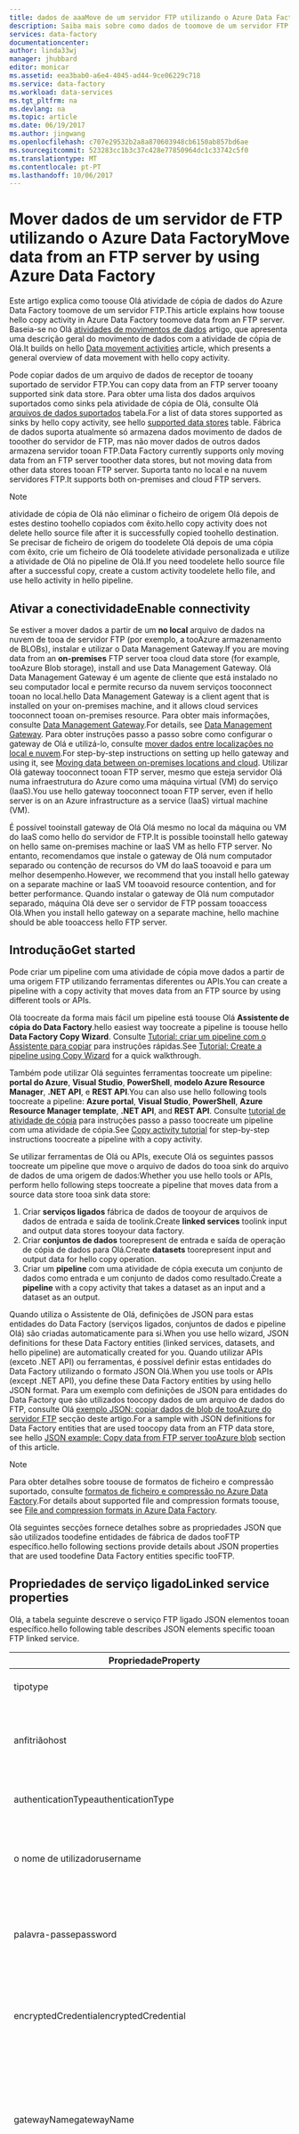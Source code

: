 ```yaml
---
title: dados de aaaMove de um servidor FTP utilizando o Azure Data Factory | Microsoft Docs
description: Saiba mais sobre como dados de toomove de um servidor FTP utilizando o Azure Data Factory.
services: data-factory
documentationcenter: 
author: linda33wj
manager: jhubbard
editor: monicar
ms.assetid: eea3bab0-a6e4-4045-ad44-9ce06229c718
ms.service: data-factory
ms.workload: data-services
ms.tgt_pltfrm: na
ms.devlang: na
ms.topic: article
ms.date: 06/19/2017
ms.author: jingwang
ms.openlocfilehash: c707e29532b2a8a870603948cb6150ab857bd6ae
ms.sourcegitcommit: 523283cc1b3c37c428e77850964dc1c33742c5f0
ms.translationtype: MT
ms.contentlocale: pt-PT
ms.lasthandoff: 10/06/2017
---
```

# <a name="move-data-from-an-ftp-server-by-using-azure-data-factory"></a><span data-ttu-id="41d17-103">Mover dados de um servidor de FTP utilizando o Azure Data Factory</span><span class="sxs-lookup"><span data-stu-id="41d17-103">Move data from an FTP server by using Azure Data Factory</span></span>
<span data-ttu-id="41d17-104">Este artigo explica como toouse Olá atividade de cópia de dados do Azure Data Factory toomove de um servidor FTP.</span><span class="sxs-lookup"><span data-stu-id="41d17-104">This article explains how toouse hello copy activity in Azure Data Factory toomove data from an FTP server.</span></span> <span data-ttu-id="41d17-105">Baseia-se no Olá [atividades de movimentos de dados](data-factory-data-movement-activities.md) artigo, que apresenta uma descrição geral do movimento de dados com a atividade de cópia de Olá.</span><span class="sxs-lookup"><span data-stu-id="41d17-105">It builds on hello [Data movement activities](data-factory-data-movement-activities.md) article, which presents a general overview of data movement with hello copy activity.</span></span>

<span data-ttu-id="41d17-106">Pode copiar dados de um arquivo de dados de receptor de tooany suportado de servidor FTP.</span><span class="sxs-lookup"><span data-stu-id="41d17-106">You can copy data from an FTP server tooany supported sink data store.</span></span> <span data-ttu-id="41d17-107">Para obter uma lista dos dados arquivos suportados como sinks pela atividade de cópia de Olá, consulte Olá [arquivos de dados suportados](data-factory-data-movement-activities.md#supported-data-stores-and-formats) tabela.</span><span class="sxs-lookup"><span data-stu-id="41d17-107">For a list of data stores supported as sinks by hello copy activity, see hello [supported data stores](data-factory-data-movement-activities.md#supported-data-stores-and-formats) table.</span></span> <span data-ttu-id="41d17-108">Fábrica de dados suporta atualmente só armazena dados movimento de dados de tooother do servidor de FTP, mas não mover dados de outros dados armazena servidor tooan FTP.</span><span class="sxs-lookup"><span data-stu-id="41d17-108">Data Factory currently supports only moving data from an FTP server tooother data stores, but not moving data from other data stores tooan FTP server.</span></span> <span data-ttu-id="41d17-109">Suporta tanto no local e na nuvem servidores FTP.</span><span class="sxs-lookup"><span data-stu-id="41d17-109">It supports both on-premises and cloud FTP servers.</span></span>

> [!NOTE]
> <span data-ttu-id="41d17-110">atividade de cópia de Olá não eliminar o ficheiro de origem Olá depois de estes destino toohello copiados com êxito.</span><span class="sxs-lookup"><span data-stu-id="41d17-110">hello copy activity does not delete hello source file after it is successfully copied toohello destination.</span></span> <span data-ttu-id="41d17-111">Se precisar de ficheiro de origem do toodelete Olá depois de uma cópia com êxito, crie um ficheiro de Olá toodelete atividade personalizada e utilize a atividade de Olá no pipeline de Olá.</span><span class="sxs-lookup"><span data-stu-id="41d17-111">If you need toodelete hello source file after a successful copy, create a custom activity toodelete hello file, and use hello activity in hello pipeline.</span></span> 

## <a name="enable-connectivity"></a><span data-ttu-id="41d17-112">Ativar a conectividade</span><span class="sxs-lookup"><span data-stu-id="41d17-112">Enable connectivity</span></span>
<span data-ttu-id="41d17-113">Se estiver a mover dados a partir de um **no local** arquivo de dados na nuvem de tooa de servidor FTP (por exemplo, a tooAzure armazenamento de BLOBs), instalar e utilizar o Data Management Gateway.</span><span class="sxs-lookup"><span data-stu-id="41d17-113">If you are moving data from an **on-premises** FTP server tooa cloud data store (for example, tooAzure Blob storage), install and use Data Management Gateway.</span></span> <span data-ttu-id="41d17-114">Olá Data Management Gateway é um agente de cliente que está instalado no seu computador local e permite recurso da nuvem serviços tooconnect tooan no local.</span><span class="sxs-lookup"><span data-stu-id="41d17-114">hello Data Management Gateway is a client agent that is installed on your on-premises machine, and it allows cloud services tooconnect tooan on-premises resource.</span></span> <span data-ttu-id="41d17-115">Para obter mais informações, consulte [Data Management Gateway](data-factory-data-management-gateway.md).</span><span class="sxs-lookup"><span data-stu-id="41d17-115">For details, see [Data Management Gateway](data-factory-data-management-gateway.md).</span></span> <span data-ttu-id="41d17-116">Para obter instruções passo a passo sobre como configurar o gateway de Olá e utilizá-lo, consulte [mover dados entre localizações no local e nuvem](data-factory-move-data-between-onprem-and-cloud.md).</span><span class="sxs-lookup"><span data-stu-id="41d17-116">For step-by-step instructions on setting up hello gateway and using it, see [Moving data between on-premises locations and cloud](data-factory-move-data-between-onprem-and-cloud.md).</span></span> <span data-ttu-id="41d17-117">Utilizar Olá gateway tooconnect tooan FTP server, mesmo que esteja servidor Olá numa infraestrutura do Azure como uma máquina virtual (VM) do serviço (IaaS).</span><span class="sxs-lookup"><span data-stu-id="41d17-117">You use hello gateway tooconnect tooan FTP server, even if hello server is on an Azure infrastructure as a service (IaaS) virtual machine (VM).</span></span>

<span data-ttu-id="41d17-118">É possível tooinstall gateway de Olá Olá mesmo no local da máquina ou VM do IaaS como hello do servidor de FTP.</span><span class="sxs-lookup"><span data-stu-id="41d17-118">It is possible tooinstall hello gateway on hello same on-premises machine or IaaS VM as hello FTP server.</span></span> <span data-ttu-id="41d17-119">No entanto, recomendamos que instale o gateway de Olá num computador separado ou contenção de recursos do VM do IaaS tooavoid e para um melhor desempenho.</span><span class="sxs-lookup"><span data-stu-id="41d17-119">However, we recommend that you install hello gateway on a separate machine or IaaS VM tooavoid resource contention, and for better performance.</span></span> <span data-ttu-id="41d17-120">Quando instalar o gateway de Olá num computador separado, máquina Olá deve ser o servidor de FTP possam tooaccess Olá.</span><span class="sxs-lookup"><span data-stu-id="41d17-120">When you install hello gateway on a separate machine, hello machine should be able tooaccess hello FTP server.</span></span>

## <a name="get-started"></a><span data-ttu-id="41d17-121">Introdução</span><span class="sxs-lookup"><span data-stu-id="41d17-121">Get started</span></span>
<span data-ttu-id="41d17-122">Pode criar um pipeline com uma atividade de cópia move dados a partir de uma origem FTP utilizando ferramentas diferentes ou APIs.</span><span class="sxs-lookup"><span data-stu-id="41d17-122">You can create a pipeline with a copy activity that moves data from an FTP source by using different tools or APIs.</span></span>

<span data-ttu-id="41d17-123">Olá toocreate da forma mais fácil um pipeline está toouse Olá **Assistente de cópia do Data Factory**.</span><span class="sxs-lookup"><span data-stu-id="41d17-123">hello easiest way toocreate a pipeline is toouse hello **Data Factory Copy Wizard**.</span></span> <span data-ttu-id="41d17-124">Consulte [Tutorial: criar um pipeline com o Assistente para copiar](data-factory-copy-data-wizard-tutorial.md) para instruções rápidas.</span><span class="sxs-lookup"><span data-stu-id="41d17-124">See [Tutorial: Create a pipeline using Copy Wizard](data-factory-copy-data-wizard-tutorial.md) for a quick walkthrough.</span></span>

<span data-ttu-id="41d17-125">Também pode utilizar Olá seguintes ferramentas toocreate um pipeline: **portal do Azure**, **Visual Studio**, **PowerShell**, **modelo Azure Resource Manager**, **.NET API**, e **REST API**.</span><span class="sxs-lookup"><span data-stu-id="41d17-125">You can also use hello following tools toocreate a pipeline: **Azure portal**, **Visual Studio**, **PowerShell**, **Azure Resource Manager template**, **.NET API**, and **REST API**.</span></span> <span data-ttu-id="41d17-126">Consulte [tutorial de atividade de cópia](data-factory-copy-data-from-azure-blob-storage-to-sql-database.md) para instruções passo a passo toocreate um pipeline com uma atividade de cópia.</span><span class="sxs-lookup"><span data-stu-id="41d17-126">See [Copy activity tutorial](data-factory-copy-data-from-azure-blob-storage-to-sql-database.md) for step-by-step instructions toocreate a pipeline with a copy activity.</span></span>

<span data-ttu-id="41d17-127">Se utilizar ferramentas de Olá ou APIs, execute Olá os seguintes passos toocreate um pipeline que move o arquivo de dados do tooa sink do arquivo de dados de uma origem de dados:</span><span class="sxs-lookup"><span data-stu-id="41d17-127">Whether you use hello tools or APIs, perform hello following steps toocreate a pipeline that moves data from a source data store tooa sink data store:</span></span>

1. <span data-ttu-id="41d17-128">Criar **serviços ligados** fábrica de dados de tooyour de arquivos de dados de entrada e saída de toolink.</span><span class="sxs-lookup"><span data-stu-id="41d17-128">Create **linked services** toolink input and output data stores tooyour data factory.</span></span>
2. <span data-ttu-id="41d17-129">Criar **conjuntos de dados** toorepresent de entrada e saída de operação de cópia de dados para Olá.</span><span class="sxs-lookup"><span data-stu-id="41d17-129">Create **datasets** toorepresent input and output data for hello copy operation.</span></span>
3. <span data-ttu-id="41d17-130">Criar um **pipeline** com uma atividade de cópia executa um conjunto de dados como entrada e um conjunto de dados como resultado.</span><span class="sxs-lookup"><span data-stu-id="41d17-130">Create a **pipeline** with a copy activity that takes a dataset as an input and a dataset as an output.</span></span>

<span data-ttu-id="41d17-131">Quando utiliza o Assistente de Olá, definições de JSON para estas entidades do Data Factory (serviços ligados, conjuntos de dados e pipeline Olá) são criadas automaticamente para si.</span><span class="sxs-lookup"><span data-stu-id="41d17-131">When you use hello wizard, JSON definitions for these Data Factory entities (linked services, datasets, and hello pipeline) are automatically created for you.</span></span> <span data-ttu-id="41d17-132">Quando utilizar APIs (exceto .NET API) ou ferramentas, é possível definir estas entidades do Data Factory utilizando o formato JSON Olá.</span><span class="sxs-lookup"><span data-stu-id="41d17-132">When you use tools or APIs (except .NET API), you define these Data Factory entities by using hello JSON format.</span></span> <span data-ttu-id="41d17-133">Para um exemplo com definições de JSON para entidades do Data Factory que são utilizados toocopy dados de um arquivo de dados do FTP, consulte Olá [exemplo JSON: copiar dados de blob de tooAzure do servidor FTP](#json-example-copy-data-from-ftp-server-to-azure-blob) secção deste artigo.</span><span class="sxs-lookup"><span data-stu-id="41d17-133">For a sample with JSON definitions for Data Factory entities that are used toocopy data from an FTP data store, see hello [JSON example: Copy data from FTP server tooAzure blob](#json-example-copy-data-from-ftp-server-to-azure-blob) section of this article.</span></span>

> [!NOTE]
> <span data-ttu-id="41d17-134">Para obter detalhes sobre toouse de formatos de ficheiro e compressão suportado, consulte [formatos de ficheiro e compressão no Azure Data Factory](data-factory-supported-file-and-compression-formats.md).</span><span class="sxs-lookup"><span data-stu-id="41d17-134">For details about supported file and compression formats toouse, see [File and compression formats in Azure Data Factory](data-factory-supported-file-and-compression-formats.md).</span></span>

<span data-ttu-id="41d17-135">Olá seguintes secções fornece detalhes sobre as propriedades JSON que são utilizados toodefine entidades de fábrica de dados tooFTP específico.</span><span class="sxs-lookup"><span data-stu-id="41d17-135">hello following sections provide details about JSON properties that are used toodefine Data Factory entities specific tooFTP.</span></span>

## <a name="linked-service-properties"></a><span data-ttu-id="41d17-136">Propriedades de serviço ligado</span><span class="sxs-lookup"><span data-stu-id="41d17-136">Linked service properties</span></span>
<span data-ttu-id="41d17-137">Olá, a tabela seguinte descreve o serviço FTP ligado JSON elementos tooan específico.</span><span class="sxs-lookup"><span data-stu-id="41d17-137">hello following table describes JSON elements specific tooan FTP linked service.</span></span>

| <span data-ttu-id="41d17-138">Propriedade</span><span class="sxs-lookup"><span data-stu-id="41d17-138">Property</span></span> | <span data-ttu-id="41d17-139">Descrição</span><span class="sxs-lookup"><span data-stu-id="41d17-139">Description</span></span> | <span data-ttu-id="41d17-140">Necessário</span><span class="sxs-lookup"><span data-stu-id="41d17-140">Required</span></span> | <span data-ttu-id="41d17-141">Predefinição</span><span class="sxs-lookup"><span data-stu-id="41d17-141">Default</span></span> |
| --- | --- | --- | --- |
| <span data-ttu-id="41d17-142">tipo</span><span class="sxs-lookup"><span data-stu-id="41d17-142">type</span></span> |<span data-ttu-id="41d17-143">Defina este tooFtpServer.</span><span class="sxs-lookup"><span data-stu-id="41d17-143">Set this tooFtpServer.</span></span> |<span data-ttu-id="41d17-144">Sim</span><span class="sxs-lookup"><span data-stu-id="41d17-144">Yes</span></span> |&nbsp; |
| <span data-ttu-id="41d17-145">anfitrião</span><span class="sxs-lookup"><span data-stu-id="41d17-145">host</span></span> |<span data-ttu-id="41d17-146">Especifique o nome de Olá ou endereço IP do servidor FTP Olá.</span><span class="sxs-lookup"><span data-stu-id="41d17-146">Specify hello name or IP address of hello FTP server.</span></span> |<span data-ttu-id="41d17-147">Sim</span><span class="sxs-lookup"><span data-stu-id="41d17-147">Yes</span></span> |&nbsp; |
| <span data-ttu-id="41d17-148">authenticationType</span><span class="sxs-lookup"><span data-stu-id="41d17-148">authenticationType</span></span> |<span data-ttu-id="41d17-149">Especifique o tipo de autenticação de Olá.</span><span class="sxs-lookup"><span data-stu-id="41d17-149">Specify hello authentication type.</span></span> |<span data-ttu-id="41d17-150">Sim</span><span class="sxs-lookup"><span data-stu-id="41d17-150">Yes</span></span> |<span data-ttu-id="41d17-151">Anónimo, básico</span><span class="sxs-lookup"><span data-stu-id="41d17-151">Basic, Anonymous</span></span> |
| <span data-ttu-id="41d17-152">o nome de utilizador</span><span class="sxs-lookup"><span data-stu-id="41d17-152">username</span></span> |<span data-ttu-id="41d17-153">Especificar utilizador Olá com o servidor de FTP toohello de acesso.</span><span class="sxs-lookup"><span data-stu-id="41d17-153">Specify hello user who has access toohello FTP server.</span></span> |<span data-ttu-id="41d17-154">Não</span><span class="sxs-lookup"><span data-stu-id="41d17-154">No</span></span> |&nbsp; |
| <span data-ttu-id="41d17-155">palavra-passe</span><span class="sxs-lookup"><span data-stu-id="41d17-155">password</span></span> |<span data-ttu-id="41d17-156">Especifique Olá palavra-passe do utilizador Olá (nome de utilizador).</span><span class="sxs-lookup"><span data-stu-id="41d17-156">Specify hello password for hello user (username).</span></span> |<span data-ttu-id="41d17-157">Não</span><span class="sxs-lookup"><span data-stu-id="41d17-157">No</span></span> |&nbsp; |
| <span data-ttu-id="41d17-158">encryptedCredential</span><span class="sxs-lookup"><span data-stu-id="41d17-158">encryptedCredential</span></span> |<span data-ttu-id="41d17-159">Especifica Olá encriptado credencial tooaccess Olá FTP servidor.</span><span class="sxs-lookup"><span data-stu-id="41d17-159">Specify hello encrypted credential tooaccess hello FTP server.</span></span> |<span data-ttu-id="41d17-160">Não</span><span class="sxs-lookup"><span data-stu-id="41d17-160">No</span></span> |&nbsp; |
| <span data-ttu-id="41d17-161">gatewayName</span><span class="sxs-lookup"><span data-stu-id="41d17-161">gatewayName</span></span> |<span data-ttu-id="41d17-162">Especifique o nome de Olá do gateway de Olá no servidor FTP do Data Management Gateway tooconnect tooan no local.</span><span class="sxs-lookup"><span data-stu-id="41d17-162">Specify hello name of hello gateway in Data Management Gateway tooconnect tooan on-premises FTP server.</span></span> |<span data-ttu-id="41d17-163">Não</span><span class="sxs-lookup"><span data-stu-id="41d17-163">No</span></span> |&nbsp; |
| <span data-ttu-id="41d17-164">porta</span><span class="sxs-lookup"><span data-stu-id="41d17-164">port</span></span> |<span data-ttu-id="41d17-165">Especifique a porta de Olá no qual Olá FTP servidor está a escutar.</span><span class="sxs-lookup"><span data-stu-id="41d17-165">Specify hello port on which hello FTP server is listening.</span></span> |<span data-ttu-id="41d17-166">Não</span><span class="sxs-lookup"><span data-stu-id="41d17-166">No</span></span> |<span data-ttu-id="41d17-167">21</span><span class="sxs-lookup"><span data-stu-id="41d17-167">21</span></span> |
| <span data-ttu-id="41d17-168">enableSsl</span><span class="sxs-lookup"><span data-stu-id="41d17-168">enableSsl</span></span> |<span data-ttu-id="41d17-169">Especifique se toouse FTP através de um canal SSL/TLS.</span><span class="sxs-lookup"><span data-stu-id="41d17-169">Specify whether toouse FTP over an SSL/TLS channel.</span></span> |<span data-ttu-id="41d17-170">Não</span><span class="sxs-lookup"><span data-stu-id="41d17-170">No</span></span> |<span data-ttu-id="41d17-171">VERDADEIRO</span><span class="sxs-lookup"><span data-stu-id="41d17-171">true</span></span> |
| <span data-ttu-id="41d17-172">enableServerCertificateValidation</span><span class="sxs-lookup"><span data-stu-id="41d17-172">enableServerCertificateValidation</span></span> |<span data-ttu-id="41d17-173">Especifique se o servidor tooenable SSL certificado validação quando estiver a utilizar FTP através do canal SSL/TLS.</span><span class="sxs-lookup"><span data-stu-id="41d17-173">Specify whether tooenable server SSL certificate validation when you are using FTP over SSL/TLS channel.</span></span> |<span data-ttu-id="41d17-174">Não</span><span class="sxs-lookup"><span data-stu-id="41d17-174">No</span></span> |<span data-ttu-id="41d17-175">VERDADEIRO</span><span class="sxs-lookup"><span data-stu-id="41d17-175">true</span></span> |

### <a name="use-anonymous-authentication"></a><span data-ttu-id="41d17-176">Utilize a autenticação anónima</span><span class="sxs-lookup"><span data-stu-id="41d17-176">Use Anonymous authentication</span></span>

```JSON
{
    "name": "FTPLinkedService",
    "properties": {
        "type": "FtpServer",
        "typeProperties": {        
            "authenticationType": "Anonymous",
              "host": "myftpserver.com"
        }
    }
}
```

### <a name="use-username-and-password-in-plain-text-for-basic-authentication"></a><span data-ttu-id="41d17-177">Utilize o nome de utilizador e palavra-passe em texto simples para a autenticação básica</span><span class="sxs-lookup"><span data-stu-id="41d17-177">Use username and password in plain text for basic authentication</span></span>

```JSON
{
    "name": "FTPLinkedService",
      "properties": {
    "type": "FtpServer",
        "typeProperties": {
            "host": "myftpserver.com",
            "authenticationType": "Basic",
            "username": "Admin",
            "password": "123456"
        }
      }
}
```

### <a name="use-port-enablessl-enableservercertificatevalidation"></a><span data-ttu-id="41d17-178">Utilizar porta, enableSsl, enableServerCertificateValidation</span><span class="sxs-lookup"><span data-stu-id="41d17-178">Use port, enableSsl, enableServerCertificateValidation</span></span>

```JSON
{
    "name": "FTPLinkedService",
    "properties": {
        "type": "FtpServer",
        "typeProperties": {
            "host": "myftpserver.com",
            "authenticationType": "Basic",    
            "username": "Admin",
            "password": "123456",
            "port": "21",
            "enableSsl": true,
            "enableServerCertificateValidation": true
        }
    }
}
```

### <a name="use-encryptedcredential-for-authentication-and-gateway"></a><span data-ttu-id="41d17-179">Utilizar encryptedCredential para autenticação e de gateway</span><span class="sxs-lookup"><span data-stu-id="41d17-179">Use encryptedCredential for authentication and gateway</span></span>

```JSON
{
    "name": "FTPLinkedService",
    "properties": {
        "type": "FtpServer",
        "typeProperties": {
            "host": "myftpserver.com",
            "authenticationType": "Basic",
            "encryptedCredential": "xxxxxxxxxxxxxxxxx",
            "gatewayName": "mygateway"
        }
      }
}
```

## <a name="dataset-properties"></a><span data-ttu-id="41d17-180">Propriedades do conjunto de dados</span><span class="sxs-lookup"><span data-stu-id="41d17-180">Dataset properties</span></span>
<span data-ttu-id="41d17-181">Para uma lista completa das secções e propriedades disponíveis para definir os conjuntos de dados, consulte [criar conjuntos de dados](data-factory-create-datasets.md).</span><span class="sxs-lookup"><span data-stu-id="41d17-181">For a full list of sections and properties available for defining datasets, see [Creating datasets](data-factory-create-datasets.md).</span></span> <span data-ttu-id="41d17-182">As secções, tais como a estrutura, a disponibilidade e a política de um conjunto de dados JSON são semelhantes para todos os tipos de conjunto de dados.</span><span class="sxs-lookup"><span data-stu-id="41d17-182">Sections such as structure, availability, and policy of a dataset JSON are similar for all dataset types.</span></span>

<span data-ttu-id="41d17-183">Olá **typeProperties** secção é diferente para cada tipo de conjunto de dados.</span><span class="sxs-lookup"><span data-stu-id="41d17-183">hello **typeProperties** section is different for each type of dataset.</span></span> <span data-ttu-id="41d17-184">Fornece informações que é o tipo de conjunto de toohello específico.</span><span class="sxs-lookup"><span data-stu-id="41d17-184">It provides information that is specific toohello dataset type.</span></span> <span data-ttu-id="41d17-185">Olá **typeProperties** secção para um conjunto de dados do tipo **FileShare** tem Olá seguintes propriedades:</span><span class="sxs-lookup"><span data-stu-id="41d17-185">hello **typeProperties** section for a dataset of type **FileShare** has hello following properties:</span></span>

| <span data-ttu-id="41d17-186">Propriedade</span><span class="sxs-lookup"><span data-stu-id="41d17-186">Property</span></span> | <span data-ttu-id="41d17-187">Descrição</span><span class="sxs-lookup"><span data-stu-id="41d17-187">Description</span></span> | <span data-ttu-id="41d17-188">Necessário</span><span class="sxs-lookup"><span data-stu-id="41d17-188">Required</span></span> |
| --- | --- | --- |
| <span data-ttu-id="41d17-189">folderPath</span><span class="sxs-lookup"><span data-stu-id="41d17-189">folderPath</span></span> |<span data-ttu-id="41d17-190">Pasta de toohello Subcaminho.</span><span class="sxs-lookup"><span data-stu-id="41d17-190">Subpath toohello folder.</span></span> <span data-ttu-id="41d17-191">Utilize o caráter de escape ' \ ' para carateres especiais na cadeia de Olá.</span><span class="sxs-lookup"><span data-stu-id="41d17-191">Use escape character ‘ \ ’ for special characters in hello string.</span></span> <span data-ttu-id="41d17-192">Consulte [exemplo ligado definições de serviço e o conjunto de dados](#sample-linked-service-and-dataset-definitions) para obter exemplos.</span><span class="sxs-lookup"><span data-stu-id="41d17-192">See [Sample linked service and dataset definitions](#sample-linked-service-and-dataset-definitions) for examples.</span></span><br/><br/><span data-ttu-id="41d17-193">Pode combinar esta propriedade com **partitionBy** toohave caminhos de pastas com base no setor começar e terminar tempos de data.</span><span class="sxs-lookup"><span data-stu-id="41d17-193">You can combine this property with **partitionBy** toohave folder paths based on slice start and end date-times.</span></span> |<span data-ttu-id="41d17-194">Sim</span><span class="sxs-lookup"><span data-stu-id="41d17-194">Yes</span></span> |
| <span data-ttu-id="41d17-195">fileName</span><span class="sxs-lookup"><span data-stu-id="41d17-195">fileName</span></span> |<span data-ttu-id="41d17-196">Especifique o nome de Olá do ficheiro de Olá no Olá **folderPath** se quiser Olá tabela toorefer tooa específico ficheiro na pasta Olá.</span><span class="sxs-lookup"><span data-stu-id="41d17-196">Specify hello name of hello file in hello **folderPath** if you want hello table toorefer tooa specific file in hello folder.</span></span> <span data-ttu-id="41d17-197">Se não for especificado qualquer valor para esta propriedade, tabela Olá pontos tooall ficheiros na pasta Olá.</span><span class="sxs-lookup"><span data-stu-id="41d17-197">If you do not specify any value for this property, hello table points tooall files in hello folder.</span></span><br/><br/><span data-ttu-id="41d17-198">Quando **fileName** não está especificado para um conjunto de dados de saída, Olá do ficheiro de Olá gerado está a ser Olá seguinte formato:</span><span class="sxs-lookup"><span data-stu-id="41d17-198">When **fileName** is not specified for an output dataset, hello name of hello generated file is in hello following format:</span></span> <br/><br/><span data-ttu-id="41d17-199">Dados. <Guid>. txt (exemplo: Data.0a405f8a-93ff-4c6f-b3be-f69616f1df7a.txt)</span><span class="sxs-lookup"><span data-stu-id="41d17-199">Data.<Guid>.txt (Example: Data.0a405f8a-93ff-4c6f-b3be-f69616f1df7a.txt)</span></span> |<span data-ttu-id="41d17-200">Não</span><span class="sxs-lookup"><span data-stu-id="41d17-200">No</span></span> |
| <span data-ttu-id="41d17-201">fileFilter</span><span class="sxs-lookup"><span data-stu-id="41d17-201">fileFilter</span></span> |<span data-ttu-id="41d17-202">Especifique um tooselect toobe utilizado de filtro um subconjunto de ficheiros no Olá **folderPath**, em vez de todos os ficheiros.</span><span class="sxs-lookup"><span data-stu-id="41d17-202">Specify a filter toobe used tooselect a subset of files in hello **folderPath**, rather than all files.</span></span><br/><br/><span data-ttu-id="41d17-203">Valores permitidos são: `*` (vários carateres) e `?` (único caráter).</span><span class="sxs-lookup"><span data-stu-id="41d17-203">Allowed values are: `*` (multiple characters) and `?` (single character).</span></span><br/><br/><span data-ttu-id="41d17-204">Exemplo 1:`"fileFilter": "*.log"`</span><span class="sxs-lookup"><span data-stu-id="41d17-204">Example 1: `"fileFilter": "*.log"`</span></span><br/><span data-ttu-id="41d17-205">Exemplo 2:`"fileFilter": 2014-1-?.txt"`</span><span class="sxs-lookup"><span data-stu-id="41d17-205">Example 2: `"fileFilter": 2014-1-?.txt"`</span></span><br/><br/> <span data-ttu-id="41d17-206">**fileFilter** se aplica a um conjunto de dados de partilha de ficheiros de entrada.</span><span class="sxs-lookup"><span data-stu-id="41d17-206">**fileFilter** is applicable for an input FileShare dataset.</span></span> <span data-ttu-id="41d17-207">Esta propriedade não é suportada com distribuído ficheiro sistema Hadoop (HDFS).</span><span class="sxs-lookup"><span data-stu-id="41d17-207">This property is not supported with Hadoop Distributed File System (HDFS).</span></span> |<span data-ttu-id="41d17-208">Não</span><span class="sxs-lookup"><span data-stu-id="41d17-208">No</span></span> |
| <span data-ttu-id="41d17-209">partitionedBy</span><span class="sxs-lookup"><span data-stu-id="41d17-209">partitionedBy</span></span> |<span data-ttu-id="41d17-210">Utilizado toospecify um dinâmico **folderPath** e **fileName** para dados de séries de tempo.</span><span class="sxs-lookup"><span data-stu-id="41d17-210">Used toospecify a dynamic **folderPath** and **fileName** for time series data.</span></span> <span data-ttu-id="41d17-211">Por exemplo, pode especificar um **folderPath** que é parametrizada para cada hora dos dados.</span><span class="sxs-lookup"><span data-stu-id="41d17-211">For example, you can specify a **folderPath** that is parameterized for every hour of data.</span></span> |<span data-ttu-id="41d17-212">Não</span><span class="sxs-lookup"><span data-stu-id="41d17-212">No</span></span> |
| <span data-ttu-id="41d17-213">formato</span><span class="sxs-lookup"><span data-stu-id="41d17-213">format</span></span> | <span data-ttu-id="41d17-214">é suportado os seguintes tipos de formato de Olá: **TextFormat**, **JsonFormat**, **AvroFormat**, **OrcFormat**,  **ParquetFormat**.</span><span class="sxs-lookup"><span data-stu-id="41d17-214">hello following format types are supported: **TextFormat**, **JsonFormat**, **AvroFormat**, **OrcFormat**, **ParquetFormat**.</span></span> <span data-ttu-id="41d17-215">Conjunto Olá **tipo** propriedade em formato tooone destes valores.</span><span class="sxs-lookup"><span data-stu-id="41d17-215">Set hello **type** property under format tooone of these values.</span></span> <span data-ttu-id="41d17-216">Para obter mais informações, consulte Olá [formato de texto](data-factory-supported-file-and-compression-formats.md#text-format), [formato Json](data-factory-supported-file-and-compression-formats.md#json-format), [formato Avro](data-factory-supported-file-and-compression-formats.md#avro-format), [Orc formato](data-factory-supported-file-and-compression-formats.md#orc-format), e [Parquet formato ](data-factory-supported-file-and-compression-formats.md#parquet-format) secções.</span><span class="sxs-lookup"><span data-stu-id="41d17-216">For more information, see hello [Text Format](data-factory-supported-file-and-compression-formats.md#text-format), [Json Format](data-factory-supported-file-and-compression-formats.md#json-format), [Avro Format](data-factory-supported-file-and-compression-formats.md#avro-format), [Orc Format](data-factory-supported-file-and-compression-formats.md#orc-format), and [Parquet Format](data-factory-supported-file-and-compression-formats.md#parquet-format) sections.</span></span> <br><br> <span data-ttu-id="41d17-217">Se pretender que os ficheiros de toocopy conforme forem entre arquivos baseados em ficheiros (cópia binário), ignore a secção de formato de Olá em ambas as definições do conjunto de dados de entrada e de saída.</span><span class="sxs-lookup"><span data-stu-id="41d17-217">If you want toocopy files as they are between file-based stores (binary copy), skip hello format section in both input and output dataset definitions.</span></span> |<span data-ttu-id="41d17-218">Não</span><span class="sxs-lookup"><span data-stu-id="41d17-218">No</span></span> |
| <span data-ttu-id="41d17-219">Compressão</span><span class="sxs-lookup"><span data-stu-id="41d17-219">compression</span></span> | <span data-ttu-id="41d17-220">Especifique o tipo de Olá e nível de compressão de dados de Olá.</span><span class="sxs-lookup"><span data-stu-id="41d17-220">Specify hello type and level of compression for hello data.</span></span> <span data-ttu-id="41d17-221">Tipos suportados são **GZip**, **Deflate**, **BZip2**, e **ZipDeflate**, e níveis suportados são **Optimal** e **Fastest**.</span><span class="sxs-lookup"><span data-stu-id="41d17-221">Supported types are **GZip**, **Deflate**, **BZip2**, and **ZipDeflate**, and supported levels are **Optimal** and **Fastest**.</span></span> <span data-ttu-id="41d17-222">Para obter mais informações, consulte [formatos de ficheiro e compressão no Azure Data Factory](data-factory-supported-file-and-compression-formats.md#compression-support).</span><span class="sxs-lookup"><span data-stu-id="41d17-222">For more information, see [File and compression formats in Azure Data Factory](data-factory-supported-file-and-compression-formats.md#compression-support).</span></span> |<span data-ttu-id="41d17-223">Não</span><span class="sxs-lookup"><span data-stu-id="41d17-223">No</span></span> |
| <span data-ttu-id="41d17-224">useBinaryTransfer</span><span class="sxs-lookup"><span data-stu-id="41d17-224">useBinaryTransfer</span></span> |<span data-ttu-id="41d17-225">Especifique se binário de Olá toouse modo de transferência.</span><span class="sxs-lookup"><span data-stu-id="41d17-225">Specify whether toouse hello binary transfer mode.</span></span> <span data-ttu-id="41d17-226">valores de Olá forem verdadeiros para o modo binário (este é o valor predefinido de Olá) ou FALSO para ASCII.</span><span class="sxs-lookup"><span data-stu-id="41d17-226">hello values are true for binary mode (this is hello default value), and false for ASCII.</span></span> <span data-ttu-id="41d17-227">Esta propriedade só pode ser utilizada quando hello tipo de serviço ligado associado é do tipo: FtpServer.</span><span class="sxs-lookup"><span data-stu-id="41d17-227">This property can only be used when hello associated linked service type is of type: FtpServer.</span></span> |<span data-ttu-id="41d17-228">Não</span><span class="sxs-lookup"><span data-stu-id="41d17-228">No</span></span> |

> [!NOTE]
> <span data-ttu-id="41d17-229">**nome de ficheiro** e **fileFilter** não podem ser utilizados em simultâneo.</span><span class="sxs-lookup"><span data-stu-id="41d17-229">**fileName** and **fileFilter** cannot be used simultaneously.</span></span>

### <a name="use-hello-partionedby-property"></a><span data-ttu-id="41d17-230">Utilize a propriedade de partionedBy Olá</span><span class="sxs-lookup"><span data-stu-id="41d17-230">Use hello partionedBy property</span></span>
<span data-ttu-id="41d17-231">Tal como mencionado na secção anterior Olá, pode especificar um dinâmico **folderPath** e **fileName** para dados de séries de tempo com Olá **partitionedBy** propriedade.</span><span class="sxs-lookup"><span data-stu-id="41d17-231">As mentioned in hello previous section, you can specify a dynamic **folderPath** and **fileName** for time series data with hello **partitionedBy** property.</span></span>

<span data-ttu-id="41d17-232">toolearn sobre conjuntos de dados de séries de tempo, agendar e setores, consulte [criar conjuntos de dados](data-factory-create-datasets.md), [agendamento e execução](data-factory-scheduling-and-execution.md), e [Criar pipelines](data-factory-create-pipelines.md).</span><span class="sxs-lookup"><span data-stu-id="41d17-232">toolearn about time series datasets, scheduling, and slices, see [Creating datasets](data-factory-create-datasets.md), [Scheduling and execution](data-factory-scheduling-and-execution.md), and [Creating pipelines](data-factory-create-pipelines.md).</span></span>

#### <a name="sample-1"></a><span data-ttu-id="41d17-233">Exemplo 1</span><span class="sxs-lookup"><span data-stu-id="41d17-233">Sample 1</span></span>

```json
"folderPath": "wikidatagateway/wikisampledataout/{Slice}",
"partitionedBy":
[
    { "name": "Slice", "value": { "type": "DateTime", "date": "SliceStart", "format": "yyyyMMddHH" } },
],
```
<span data-ttu-id="41d17-234">Neste exemplo, {setor} é substituído pelo valor Olá da variável de sistema do Data Factory SliceStart, no Olá Formatar especificado (YYYYMMDDHH).</span><span class="sxs-lookup"><span data-stu-id="41d17-234">In this example, {Slice} is replaced with hello value of Data Factory system variable SliceStart, in hello format specified (YYYYMMDDHH).</span></span> <span data-ttu-id="41d17-235">Olá SliceStart refere-se a hora de toostart do setor Olá.</span><span class="sxs-lookup"><span data-stu-id="41d17-235">hello SliceStart refers toostart time of hello slice.</span></span> <span data-ttu-id="41d17-236">caminho da pasta Olá é diferente para cada setor.</span><span class="sxs-lookup"><span data-stu-id="41d17-236">hello folder path is different for each slice.</span></span> <span data-ttu-id="41d17-237">(Por exemplo, wikidatagateway/wikisampledataout/2014100103 ou wikidatagateway/wikisampledataout/2014100104)</span><span class="sxs-lookup"><span data-stu-id="41d17-237">(For example, wikidatagateway/wikisampledataout/2014100103 or wikidatagateway/wikisampledataout/2014100104.)</span></span>

#### <a name="sample-2"></a><span data-ttu-id="41d17-238">Exemplo 2</span><span class="sxs-lookup"><span data-stu-id="41d17-238">Sample 2</span></span>

```json
"folderPath": "wikidatagateway/wikisampledataout/{Year}/{Month}/{Day}",
"fileName": "{Hour}.csv",
"partitionedBy":
 [
    { "name": "Year", "value": { "type": "DateTime", "date": "SliceStart", "format": "yyyy" } },
    { "name": "Month", "value": { "type": "DateTime", "date": "SliceStart", "format": "MM" } },
    { "name": "Day", "value": { "type": "DateTime", "date": "SliceStart", "format": "dd" } },
    { "name": "Hour", "value": { "type": "DateTime", "date": "SliceStart", "format": "hh" } }
],
```
<span data-ttu-id="41d17-239">Neste exemplo, são extraídos Olá ano, mês, dia e hora do SliceStart em separado variáveis que são utilizadas por Olá **folderPath** e **fileName** propriedades.</span><span class="sxs-lookup"><span data-stu-id="41d17-239">In this example, hello year, month, day, and time of SliceStart are extracted into separate variables that are used by hello **folderPath** and **fileName** properties.</span></span>

## <a name="copy-activity-properties"></a><span data-ttu-id="41d17-240">Propriedades da atividade de cópia</span><span class="sxs-lookup"><span data-stu-id="41d17-240">Copy activity properties</span></span>
<span data-ttu-id="41d17-241">Para uma lista completa das secções e propriedades disponíveis para definir as atividades, consulte [Criar pipelines](data-factory-create-pipelines.md).</span><span class="sxs-lookup"><span data-stu-id="41d17-241">For a full list of sections and properties available for defining activities, see [Creating pipelines](data-factory-create-pipelines.md).</span></span> <span data-ttu-id="41d17-242">Propriedades, tais como o nome, descrição e de saída, tabelas e as políticas estão disponíveis para todos os tipos de atividades.</span><span class="sxs-lookup"><span data-stu-id="41d17-242">Properties such as name, description, input and output tables, and policies are available for all types of activities.</span></span>

<span data-ttu-id="41d17-243">Propriedades disponíveis nos Olá **typeProperties** secção Olá atividade, no Olá por outro lado, variar de acordo com cada tipo de atividade.</span><span class="sxs-lookup"><span data-stu-id="41d17-243">Properties available in hello **typeProperties** section of hello activity, on hello other hand, vary with each activity type.</span></span> <span data-ttu-id="41d17-244">Para a atividade de cópia de Olá, propriedades do tipo Olá variam consoante os tipos de origens e sinks Olá.</span><span class="sxs-lookup"><span data-stu-id="41d17-244">For hello copy activity, hello type properties vary depending on hello types of sources and sinks.</span></span>

<span data-ttu-id="41d17-245">Na atividade de cópia, quando a origem de Olá é do tipo **FileSystemSource**, Olá seguinte propriedade está disponível no **typeProperties** secção:</span><span class="sxs-lookup"><span data-stu-id="41d17-245">In copy activity, when hello source is of type **FileSystemSource**, hello following property is available in **typeProperties** section:</span></span>

| <span data-ttu-id="41d17-246">Propriedade</span><span class="sxs-lookup"><span data-stu-id="41d17-246">Property</span></span> | <span data-ttu-id="41d17-247">Descrição</span><span class="sxs-lookup"><span data-stu-id="41d17-247">Description</span></span> | <span data-ttu-id="41d17-248">Valores permitidos</span><span class="sxs-lookup"><span data-stu-id="41d17-248">Allowed values</span></span> | <span data-ttu-id="41d17-249">Necessário</span><span class="sxs-lookup"><span data-stu-id="41d17-249">Required</span></span> |
| --- | --- | --- | --- |
| <span data-ttu-id="41d17-250">Recursiva</span><span class="sxs-lookup"><span data-stu-id="41d17-250">recursive</span></span> |<span data-ttu-id="41d17-251">Indica se Olá é ler dados em modo recursivo de subpastas hello, ou apenas a partir da pasta especificada Olá.</span><span class="sxs-lookup"><span data-stu-id="41d17-251">Indicates whether hello data is read recursively from hello subfolders, or only from hello specified folder.</span></span> |<span data-ttu-id="41d17-252">TRUE, False (predefinição)</span><span class="sxs-lookup"><span data-stu-id="41d17-252">True, False (default)</span></span> |<span data-ttu-id="41d17-253">Não</span><span class="sxs-lookup"><span data-stu-id="41d17-253">No</span></span> |

## <a name="json-example-copy-data-from-ftp-server-tooazure-blob"></a><span data-ttu-id="41d17-254">Exemplo JSON: copiar dados do servidor FTP tooAzure Blob</span><span class="sxs-lookup"><span data-stu-id="41d17-254">JSON example: Copy data from FTP server tooAzure Blob</span></span>
<span data-ttu-id="41d17-255">Este exemplo mostra como toocopy dados a partir de um tooAzure de servidor FTP armazenamento de Blobs.</span><span class="sxs-lookup"><span data-stu-id="41d17-255">This sample shows how toocopy data from an FTP server tooAzure Blob storage.</span></span> <span data-ttu-id="41d17-256">No entanto, é possível copiar dados diretamente tooany de Olá sinks Olá declarado no [arquivos de dados e formatos suportados](data-factory-data-movement-activities.md#supported-data-stores-and-formats), utilizando a atividade de cópia de Olá na fábrica de dados.</span><span class="sxs-lookup"><span data-stu-id="41d17-256">However, data can be copied directly tooany of hello sinks stated in hello [supported data stores and formats](data-factory-data-movement-activities.md#supported-data-stores-and-formats), by using hello copy activity in Data Factory.</span></span>  

<span data-ttu-id="41d17-257">Olá exemplos seguintes fornecem definições JSON de exemplo que pode utilizar toocreate um pipeline utilizando [portal do Azure](data-factory-copy-activity-tutorial-using-azure-portal.md), [Visual Studio](data-factory-copy-activity-tutorial-using-visual-studio.md), ou [PowerShell](data-factory-copy-activity-tutorial-using-powershell.md):</span><span class="sxs-lookup"><span data-stu-id="41d17-257">hello following examples provide sample JSON definitions that you can use toocreate a pipeline by using [Azure portal](data-factory-copy-activity-tutorial-using-azure-portal.md), [Visual Studio](data-factory-copy-activity-tutorial-using-visual-studio.md), or [PowerShell](data-factory-copy-activity-tutorial-using-powershell.md):</span></span>

* <span data-ttu-id="41d17-258">Um serviço ligado do tipo [FtpServer](#linked-service-properties)</span><span class="sxs-lookup"><span data-stu-id="41d17-258">A linked service of type [FtpServer](#linked-service-properties)</span></span>
* <span data-ttu-id="41d17-259">Um serviço ligado do tipo [AzureStorage](data-factory-azure-blob-connector.md#linked-service-properties)</span><span class="sxs-lookup"><span data-stu-id="41d17-259">A linked service of type [AzureStorage](data-factory-azure-blob-connector.md#linked-service-properties)</span></span>
* <span data-ttu-id="41d17-260">Uma entrada [dataset](data-factory-create-datasets.md) do tipo [partilha de ficheiros](#dataset-properties)</span><span class="sxs-lookup"><span data-stu-id="41d17-260">An input [dataset](data-factory-create-datasets.md) of type [FileShare](#dataset-properties)</span></span>
* <span data-ttu-id="41d17-261">Uma saída [dataset](data-factory-create-datasets.md) do tipo [AzureBlob](data-factory-azure-blob-connector.md#dataset-properties)</span><span class="sxs-lookup"><span data-stu-id="41d17-261">An output [dataset](data-factory-create-datasets.md) of type [AzureBlob](data-factory-azure-blob-connector.md#dataset-properties)</span></span>
* <span data-ttu-id="41d17-262">A [pipeline](data-factory-create-pipelines.md) com atividade de cópia que utiliza [FileSystemSource](#copy-activity-properties) e [BlobSink](data-factory-azure-blob-connector.md#copy-activity-properties)</span><span class="sxs-lookup"><span data-stu-id="41d17-262">A [pipeline](data-factory-create-pipelines.md) with copy activity that uses [FileSystemSource](#copy-activity-properties) and [BlobSink](data-factory-azure-blob-connector.md#copy-activity-properties)</span></span>

<span data-ttu-id="41d17-263">exemplo de Olá copia dados a partir de um tooan de servidor FTP BLOBs do Azure a cada hora.</span><span class="sxs-lookup"><span data-stu-id="41d17-263">hello sample copies data from an FTP server tooan Azure blob every hour.</span></span> <span data-ttu-id="41d17-264">Propriedades JSON de Olá utilizadas nestes exemplos são descritas nas secções seguintes exemplos de Olá.</span><span class="sxs-lookup"><span data-stu-id="41d17-264">hello JSON properties used in these samples are described in sections following hello samples.</span></span>

### <a name="ftp-linked-service"></a><span data-ttu-id="41d17-265">Serviço ligado de FTP</span><span class="sxs-lookup"><span data-stu-id="41d17-265">FTP linked service</span></span>

<span data-ttu-id="41d17-266">Este exemplo utiliza a autenticação básica, com o nome de utilizador de Olá e a palavra-passe em texto simples.</span><span class="sxs-lookup"><span data-stu-id="41d17-266">This example uses basic authentication, with hello user name and password in plain text.</span></span> <span data-ttu-id="41d17-267">Também pode utilizar um dos Olá seguintes formas:</span><span class="sxs-lookup"><span data-stu-id="41d17-267">You can also use one of hello following ways:</span></span>

* <span data-ttu-id="41d17-268">Autenticação anónima</span><span class="sxs-lookup"><span data-stu-id="41d17-268">Anonymous authentication</span></span>
* <span data-ttu-id="41d17-269">Autenticação básica com credenciais encriptado</span><span class="sxs-lookup"><span data-stu-id="41d17-269">Basic authentication with encrypted credentials</span></span>
* <span data-ttu-id="41d17-270">FTP por SSL/TLS (FTPS)</span><span class="sxs-lookup"><span data-stu-id="41d17-270">FTP over SSL/TLS (FTPS)</span></span>

<span data-ttu-id="41d17-271">Consulte Olá [serviço ligado de FTP](#linked-service-properties) secção para diferentes tipos de autenticação, pode utilizar.</span><span class="sxs-lookup"><span data-stu-id="41d17-271">See hello [FTP linked service](#linked-service-properties) section for different types of authentication you can use.</span></span>

```JSON
{
    "name": "FTPLinkedService",
    "properties": {
    "type": "FtpServer",
    "typeProperties": {
        "host": "myftpserver.com",           
        "authenticationType": "Basic",
        "username": "Admin",
        "password": "123456"
    }
  }
}
```
### <a name="azure-storage-linked-service"></a><span data-ttu-id="41d17-272">Serviço ligado do Storage do Azure</span><span class="sxs-lookup"><span data-stu-id="41d17-272">Azure Storage linked service</span></span>

```JSON
{
  "name": "AzureStorageLinkedService",
  "properties": {
    "type": "AzureStorage",
    "typeProperties": {
      "connectionString": "DefaultEndpointsProtocol=https;AccountName=<accountname>;AccountKey=<accountkey>"
    }
  }
}
```
### <a name="ftp-input-dataset"></a><span data-ttu-id="41d17-273">Conjunto de dados de entrada de FTP</span><span class="sxs-lookup"><span data-stu-id="41d17-273">FTP input dataset</span></span>

<span data-ttu-id="41d17-274">Este conjunto de dados refere-se a pasta de toohello FTP `mysharedfolder` e ficheiro `test.csv`.</span><span class="sxs-lookup"><span data-stu-id="41d17-274">This dataset refers toohello FTP folder `mysharedfolder` and file `test.csv`.</span></span> <span data-ttu-id="41d17-275">Olá pipeline cópias Olá toohello o destino de ficheiro.</span><span class="sxs-lookup"><span data-stu-id="41d17-275">hello pipeline copies hello file toohello destination.</span></span>

<span data-ttu-id="41d17-276">Definição **externo** demasiado**verdadeiro** informa o serviço do Data Factory Olá esse conjunto de dados de Olá é toohello externo fábrica de dados e não é produzido por uma atividade no factory de dados de Olá.</span><span class="sxs-lookup"><span data-stu-id="41d17-276">Setting **external** too**true** informs hello Data Factory service that hello dataset is external toohello data factory, and is not produced by an activity in hello data factory.</span></span>

```JSON
{
  "name": "FTPFileInput",
  "properties": {
    "type": "FileShare",
    "linkedServiceName": "FTPLinkedService",
    "typeProperties": {
      "folderPath": "mysharedfolder",
      "fileName": "test.csv",
      "useBinaryTransfer": true
    },
    "external": true,
    "availability": {
      "frequency": "Hour",
      "interval": 1
    }
  }
}
```

### <a name="azure-blob-output-dataset"></a><span data-ttu-id="41d17-277">Conjunto de dados de saída do Blob do Azure</span><span class="sxs-lookup"><span data-stu-id="41d17-277">Azure Blob output dataset</span></span>

<span data-ttu-id="41d17-278">São escritos dados no blob tooa de novo a cada hora (frequência: hora, intervalo: 1).</span><span class="sxs-lookup"><span data-stu-id="41d17-278">Data is written tooa new blob every hour (frequency: hour, interval: 1).</span></span> <span data-ttu-id="41d17-279">caminho da pasta Olá para BLOBs Olá é avaliado dinamicamente, com base na hora de início de Olá do setor de Olá que está a ser processado.</span><span class="sxs-lookup"><span data-stu-id="41d17-279">hello folder path for hello blob is dynamically evaluated, based on hello start time of hello slice that is being processed.</span></span> <span data-ttu-id="41d17-280">caminho da pasta Olá utiliza as partes de ano, mês, dia e horas Olá Olá da hora de início.</span><span class="sxs-lookup"><span data-stu-id="41d17-280">hello folder path uses hello year, month, day, and hours parts of hello start time.</span></span>

```JSON
{
    "name": "AzureBlobOutput",
    "properties": {
        "type": "AzureBlob",
        "linkedServiceName": "AzureStorageLinkedService",
        "typeProperties": {
            "folderPath": "mycontainer/ftp/yearno={Year}/monthno={Month}/dayno={Day}/hourno={Hour}",
            "format": {
                "type": "TextFormat",
                "rowDelimiter": "\n",
                "columnDelimiter": "\t"
            },
            "partitionedBy": [
                {
                    "name": "Year",
                    "value": {
                        "type": "DateTime",
                        "date": "SliceStart",
                        "format": "yyyy"
                    }
                },
                {
                    "name": "Month",
                    "value": {
                        "type": "DateTime",
                        "date": "SliceStart",
                        "format": "MM"
                    }
                },
                {
                    "name": "Day",
                    "value": {
                        "type": "DateTime",
                        "date": "SliceStart",
                        "format": "dd"
                    }
                },
                {
                    "name": "Hour",
                    "value": {
                        "type": "DateTime",
                        "date": "SliceStart",
                        "format": "HH"
                    }
                }
            ]
        },
        "availability": {
            "frequency": "Hour",
            "interval": 1
        }
    }
}
```


### <a name="a-copy-activity-in-a-pipeline-with-file-system-source-and-blob-sink"></a><span data-ttu-id="41d17-281">Uma atividade de cópia num pipeline com o sink de origem e de blob do sistema de ficheiros</span><span class="sxs-lookup"><span data-stu-id="41d17-281">A copy activity in a pipeline with file system source and blob sink</span></span>

<span data-ttu-id="41d17-282">Olá pipeline contém uma atividade de cópia é configurado toouse Olá conjuntos de dados de entrada e de saída, não sendo toorun agendada a cada hora.</span><span class="sxs-lookup"><span data-stu-id="41d17-282">hello pipeline contains a copy activity that is configured toouse hello input and output datasets, and is scheduled toorun every hour.</span></span> <span data-ttu-id="41d17-283">No pipeline de Olá definição JSON, Olá **origem** tipo está definido demasiado**FileSystemSource**e Olá **sink** tipo está definido demasiado**BlobSink**.</span><span class="sxs-lookup"><span data-stu-id="41d17-283">In hello pipeline JSON definition, hello **source** type is set too**FileSystemSource**, and hello **sink** type is set too**BlobSink**.</span></span>

```JSON
{
    "name": "pipeline",
    "properties": {
        "activities": [{
            "name": "FTPToBlobCopy",
            "inputs": [{
                "name": "FtpFileInput"
            }],
            "outputs": [{
                "name": "AzureBlobOutput"
            }],
            "type": "Copy",
            "typeProperties": {
                "source": {
                    "type": "FileSystemSource"
                },
                "sink": {
                    "type": "BlobSink"
                }
            },
            "scheduler": {
                "frequency": "Hour",
                "interval": 1
            },
            "policy": {
                "concurrency": 1,
                "executionPriorityOrder": "NewestFirst",
                "retry": 1,
                "timeout": "00:05:00"
            }
        }],
        "start": "2016-08-24T18:00:00Z",
        "end": "2016-08-24T19:00:00Z"
    }
}
```
> [!NOTE]
> <span data-ttu-id="41d17-284">colunas de toomap toocolumns de conjunto de dados de origem do conjunto de dados dependente, consulte [mapeamento de colunas do conjunto de dados no Azure Data Factory](data-factory-map-columns.md).</span><span class="sxs-lookup"><span data-stu-id="41d17-284">toomap columns from source dataset toocolumns from sink dataset, see [Mapping dataset columns in Azure Data Factory](data-factory-map-columns.md).</span></span>

## <a name="next-steps"></a><span data-ttu-id="41d17-285">Passos seguintes</span><span class="sxs-lookup"><span data-stu-id="41d17-285">Next steps</span></span>
<span data-ttu-id="41d17-286">Consulte Olá seguintes artigos:</span><span class="sxs-lookup"><span data-stu-id="41d17-286">See hello following articles:</span></span>

* <span data-ttu-id="41d17-287">toolearn sobre chave factors desse desempenho impacto de movimento de dados (atividade de cópia) no Factory de dados e várias formas toooptimize-lo, consulte Olá [copiar guia Otimização e de desempenho de atividade](data-factory-copy-activity-performance.md).</span><span class="sxs-lookup"><span data-stu-id="41d17-287">toolearn about key factors that impact performance of data movement (copy activity) in Data Factory, and various ways toooptimize it, see hello [Copy activity performance and tuning guide](data-factory-copy-activity-performance.md).</span></span>

* <span data-ttu-id="41d17-288">Para obter instruções passo a passo para criar um pipeline com uma atividade de cópia, consulte Olá [tutorial de atividade de cópia](data-factory-copy-data-from-azure-blob-storage-to-sql-database.md).</span><span class="sxs-lookup"><span data-stu-id="41d17-288">For step-by-step instructions for creating a pipeline with a copy activity, see hello [Copy activity tutorial](data-factory-copy-data-from-azure-blob-storage-to-sql-database.md).</span></span>
